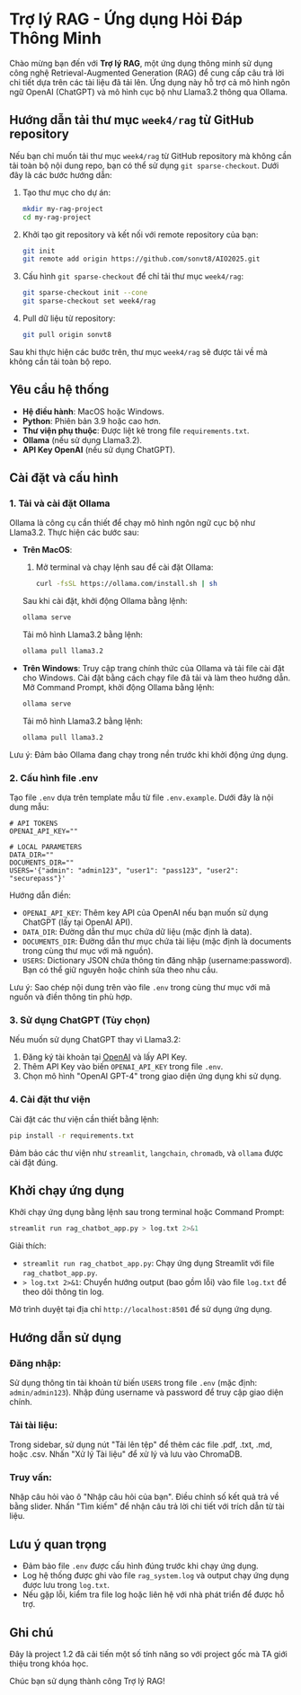 
# Trợ lý RAG - Ứng dụng Hỏi Đáp Thông Minh

Chào mừng bạn đến với **Trợ lý RAG**, một ứng dụng thông minh sử dụng công nghệ Retrieval-Augmented Generation (RAG) để cung cấp câu trả lời chi tiết dựa trên các tài liệu đã tải lên. Ứng dụng này hỗ trợ cả mô hình ngôn ngữ OpenAI (ChatGPT) và mô hình cục bộ như Llama3.2 thông qua Ollama.

## Hướng dẫn tải thư mục `week4/rag` từ GitHub repository

Nếu bạn chỉ muốn tải thư mục `week4/rag` từ GitHub repository mà không cần tải toàn bộ nội dung repo, bạn có thể sử dụng `git sparse-checkout`. Dưới đây là các bước hướng dẫn:

1. Tạo thư mục cho dự án:
   ```bash
   mkdir my-rag-project
   cd my-rag-project
   ```

2. Khởi tạo git repository và kết nối với remote repository của bạn:
   ```bash
   git init
   git remote add origin https://github.com/sonvt8/AIO2025.git
   ```

3. Cấu hình `git sparse-checkout` để chỉ tải thư mục `week4/rag`:
   ```bash
   git sparse-checkout init --cone
   git sparse-checkout set week4/rag
   ```

4. Pull dữ liệu từ repository:
   ```bash
   git pull origin sonvt8
   ```

Sau khi thực hiện các bước trên, thư mục `week4/rag` sẽ được tải về mà không cần tải toàn bộ repo.

## Yêu cầu hệ thống

- **Hệ điều hành**: MacOS hoặc Windows.
- **Python**: Phiên bản 3.9 hoặc cao hơn.
- **Thư viện phụ thuộc**: Được liệt kê trong file `requirements.txt`.
- **Ollama** (nếu sử dụng Llama3.2).
- **API Key OpenAI** (nếu sử dụng ChatGPT).

## Cài đặt và cấu hình

### 1. Tải và cài đặt Ollama
Ollama là công cụ cần thiết để chạy mô hình ngôn ngữ cục bộ như Llama3.2. Thực hiện các bước sau:

- **Trên MacOS**:
  1. Mở terminal và chạy lệnh sau để cài đặt Ollama:
     ```bash
     curl -fsSL https://ollama.com/install.sh | sh
     ```
  Sau khi cài đặt, khởi động Ollama bằng lệnh:
  ```bash
  ollama serve
  ```
  Tải mô hình Llama3.2 bằng lệnh:
  ```bash
  ollama pull llama3.2
  ```

- **Trên Windows**:
  Truy cập trang chính thức của Ollama và tải file cài đặt cho Windows.
  Cài đặt bằng cách chạy file đã tải và làm theo hướng dẫn.
  Mở Command Prompt, khởi động Ollama bằng lệnh:
  ```bash
  ollama serve
  ```
  Tải mô hình Llama3.2 bằng lệnh:
  ```bash
  ollama pull llama3.2
  ```

Lưu ý: Đảm bảo Ollama đang chạy trong nền trước khi khởi động ứng dụng.

### 2. Cấu hình file .env
Tạo file `.env` dựa trên template mẫu từ file `.env.example`. Dưới đây là nội dung mẫu:

```env
# API TOKENS
OPENAI_API_KEY=""

# LOCAL PARAMETERS
DATA_DIR=""
DOCUMENTS_DIR=""
USERS='{"admin": "admin123", "user1": "pass123", "user2": "securepass"}'
```

Hướng dẫn điền:
- `OPENAI_API_KEY`: Thêm key API của OpenAI nếu bạn muốn sử dụng ChatGPT (lấy tại OpenAI API).
- `DATA_DIR`: Đường dẫn thư mục chứa dữ liệu (mặc định là data).
- `DOCUMENTS_DIR`: Đường dẫn thư mục chứa tài liệu (mặc định là documents trong cùng thư mục với mã nguồn).
- `USERS`: Dictionary JSON chứa thông tin đăng nhập (username:password). Bạn có thể giữ nguyên hoặc chỉnh sửa theo nhu cầu.

Lưu ý: Sao chép nội dung trên vào file `.env` trong cùng thư mục với mã nguồn và điền thông tin phù hợp.

### 3. Sử dụng ChatGPT (Tùy chọn)
Nếu muốn sử dụng ChatGPT thay vì Llama3.2:

1. Đăng ký tài khoản tại [OpenAI](https://platform.openai.com/docs/overview) và lấy API Key.
2. Thêm API Key vào biến `OPENAI_API_KEY` trong file `.env`.
3. Chọn mô hình "OpenAI GPT-4" trong giao diện ứng dụng khi sử dụng.

### 4. Cài đặt thư viện
Cài đặt các thư viện cần thiết bằng lệnh:
```bash
pip install -r requirements.txt
```
Đảm bảo các thư viện như `streamlit`, `langchain`, `chromadb`, và `ollama` được cài đặt đúng.

## Khởi chạy ứng dụng
Khởi chạy ứng dụng bằng lệnh sau trong terminal hoặc Command Prompt:
```bash
streamlit run rag_chatbot_app.py > log.txt 2>&1
```

Giải thích:
- `streamlit run rag_chatbot_app.py`: Chạy ứng dụng Streamlit với file `rag_chatbot_app.py`.
- `> log.txt 2>&1`: Chuyển hướng output (bao gồm lỗi) vào file `log.txt` để theo dõi thông tin log.

Mở trình duyệt tại địa chỉ `http://localhost:8501` để sử dụng ứng dụng.

## Hướng dẫn sử dụng

### Đăng nhập:
Sử dụng thông tin tài khoản từ biến `USERS` trong file `.env` (mặc định: `admin/admin123`).
Nhập đúng username và password để truy cập giao diện chính.

### Tải tài liệu:
Trong sidebar, sử dụng nút "Tải lên tệp" để thêm các file .pdf, .txt, .md, hoặc .csv.
Nhấn "Xử lý Tài liệu" để xử lý và lưu vào ChromaDB.

### Truy vấn:
Nhập câu hỏi vào ô "Nhập câu hỏi của bạn".
Điều chỉnh số kết quả trả về bằng slider.
Nhấn "Tìm kiếm" để nhận câu trả lời chi tiết với trích dẫn từ tài liệu.

## Lưu ý quan trọng
- Đảm bảo file `.env` được cấu hình đúng trước khi chạy ứng dụng.
- Log hệ thống được ghi vào file `rag_system.log` và output chạy ứng dụng được lưu trong `log.txt`.
- Nếu gặp lỗi, kiểm tra file log hoặc liên hệ với nhà phát triển để được hỗ trợ.

## Ghi chú
Đây là project 1.2 đã cải tiến một số tính năng so với project gốc mà TA giới thiệu trong khóa học.

Chúc bạn sử dụng thành công Trợ lý RAG!